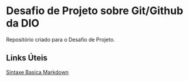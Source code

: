 # Desafio de Projeto sobre Git/Github da DIO
Repositório criado para o Desafio de Projeto.



## Links Úteis
[Sintaxe Basica Markdown](https://www.markdownguide.org/basic-syntax/)
